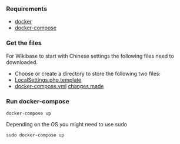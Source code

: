 ### Requirements
* [docker](https://www.docker.com/)
* [docker-compose](https://docs.docker.com/compose/install/)

### Get the files
For Wikibase to start with Chinese settings the following files need to downloaded.
* Choose or create a directory to store the following two files:
* [LocalSettings.php.template](https://raw.githubusercontent.com/andrawaag/wikibase_languages/master/wikibase_cn/LocalSettings.php.template)
* [docker-compose.yml](https://raw.githubusercontent.com/andrawaag/wikibase_languages/master/wikibase_cn/docker-compose.yml)
[changes made](./changes.MD)

### Run docker-compose
```
docker-compose up
```
Depending on the OS you might need to use sudo
```
sudo docker-compose up
```